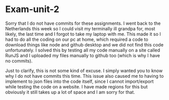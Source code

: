 # Exam-unit-2
Sorry that I do not have commits for these assignments. I went back to the Netherlands this week so I could visit my terminally ill grandpa for, most likely, the last time and I forgot to take my laptop with me. This made it so I had to do all the coding on our pc at home, which required a code to download things like node and github desktop and we did not find this code unfortunately. I solved this by testing all my code manually on a site called RunJS and I uploaded my files manually to github too (which is why I have no commits).

Just to clarify, this is not some kind of excuse. I simply wanted you to know why I do not have commits this time. This issue also caused me to having to implement to json files into the code itself, since I cannot import/export while testing the code on a website. I have made regions for this but obviously it still takes up a lot of space and I am sorry for that.
